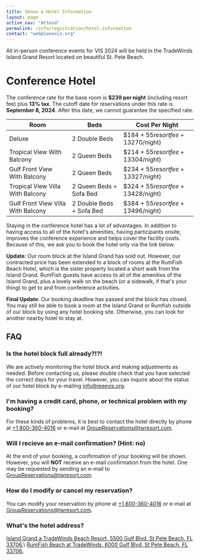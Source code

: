 ```yaml
---
title: Venue & Hotel Information
layout: page
active_nav: "Attend"
permalink: /info/registration/hotel-information
contact: "web@ieeevis.org"
---
```



All in-person conference events for VIS 2024 will be held in the TradeWinds Island Grand Resort located on beautiful St. Pete Beach.

# Conference Hotel

The conference rate for the base room is <b>$239 per night</b> (including resort fee) plus **13% tax**. The cutoff date for reservations under this rate is 
**September 8, 2024**.  After this date, we cannot guarantee the specified rate.

| Room                               | Beds          | Cost Per Night                          |
| ---------------------------------- | ------------- | --------------------------------------- |
| Deluxe                             | 2 Double Beds | $184 + $55 resort fee + 13% tax (~$270/night) |
| Tropical View With Balcony         | 2 Queen Beds  | $214 + $55 resort fee + 13% tax (~$304/night) |
| Gulf Front View With Balcony       | 2 Queen Beds  | $234 + $55 resort fee + 13% tax (~$327/night) |
| Tropical View Villa With Balcony   | 2 Queen Beds + Sofa Bed  | $324 + $55 resort fee + 13% tax (~$428/night) |
| Gulf Front View Villa With Balcony | 2 Double Beds + Sofa Bed | $384 + $55 resort fee + 13% tax (~$496/night) |

Staying in the conference hotel has a lot of advantages. In addition to having access to all of the hotel's amenities, having participants onsite, improves the conference experience and helps cover the facility costs. Because of this, we ask you to book the hotel only via the link below.

**Update**: Our room block at the Island Grand has sold out. However, our contracted price has been extended to a block of rooms at the RumFish Beach Hotel, which is the sister property located a short walk from the Island Grand. RumFish guests have access to all of the amenities of the Island Grand, plus a lovely walk on the beach (or a sidewalk, if that's your thing) to get to and from conference activities.

**Final Update**: Our booking deadline has passed and the block has closed. You may still be able to book a room at the Island Grand or Rumfish outside of our block by using any hotel booking site. Otherwise, you can look for another nearby hotel to stay at.

<!--
~~Group ID: 25711~~\\
~~Delegate password: ~~60983418~~

<a href="https://book.rguest.com/wbe/group/1672/tradewinds/auth?group=25711" class="button" target="new_window">Book your VIS 2024 hotel room</a>

**Once logged in, be sure to update the >>Arrival and Departure<< dates to match the conference dates (Oct 13-18) and click >>Refine Search<<.**
-->

## FAQ

### Is the hotel block full already?!?!

We are actively monitoring the hotel block and making adjustments as needed. Before contacting us, please double check that you have selected the correct days for your travel. However, you can inquire about the status of our hotel block by e-mailing <a href="mailto:info@ieeevis.org">info@ieeevis.org</a>.

### I'm having a credit card, phone, or technical problem with my booking?

For these kinds of problems, it is best to contact the hotel directly by phone at <a href="tel:+1800-360-4016">+1 800-360-4016</a> or e-mail at <a href="mailto:GroupReservations@twresort.com">GroupReservations@twresort.com</a>.

### Will I recieve an e-mail confirmation? (Hint: no)

At the end of your booking, a confirmation of your booking will be shown. However, you will <b>NOT</b> receive an e-mail confirmation from the hotel. One may be requested by sending an e-mail to <a href="mailto:GroupReservations@twresort.com">GroupReservations@twresort.com</a>.

### How do I modify or cancel my reservation?

You can modify your reservation by phone at <a href="tel:+1800-360-4016">+1 800-360-4016</a> or e-mail at <a href="mailto:GroupReservations@twresort.com">GroupReservations@twresort.com</a>.

### What's the hotel address?

<a href = "https://maps.app.goo.gl/4vyyBQU6i6TobTwY8">Island Grand a TradeWinds Beach Resort, 5500 Gulf Blvd, St Pete Beach, FL 33706.</a>\\
<a href = "https://maps.app.goo.gl/XvQ1UVjXj31oeUxU7">RumFish Beach at TradeWinds, 6000 Gulf Blvd, St Pete Beach, FL 33706.</a>

